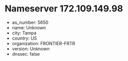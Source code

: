 # Nameserver 172.109.149.98

* as_number: 5650
* name: Unknown
* city: Tampa
* country: US
* organization: FRONTIER-FRTR
* version: Unknown
* dnssec: false
